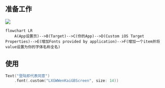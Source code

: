 ## 准备工作

![](https://upload.kinda.info/image/202212201625358.png)

```mermaid
flowchart LR
    A(App设置页)-->B(Target)-->C(你的App)-->D(Custom iOS Target Properties)-->E(增加Fonts provided by application)-->F(增加一个item并将value设置为你的字体名称全名)
```

## 使用

```swift
Text("登陆即代表同意")
    .font(.custom("LXGWWenKaiGBScreen", size: 14))
```
